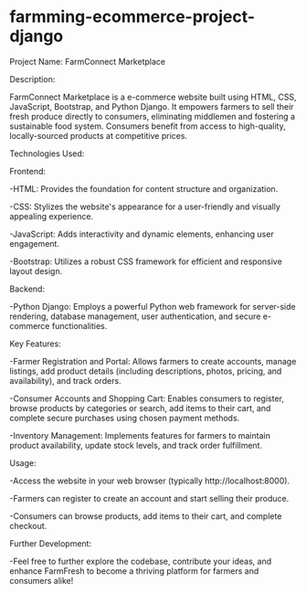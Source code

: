 # farmming-ecommerce-project-django

Project Name: FarmConnect Marketplace

Description:

FarmConnect Marketplace is a e-commerce website built using HTML, CSS, JavaScript, Bootstrap, and Python Django. It empowers farmers to sell their fresh produce directly to consumers, eliminating middlemen and fostering a sustainable food system. Consumers benefit from access to high-quality, locally-sourced products at competitive prices.

Technologies Used:


Frontend:

 -HTML: Provides the foundation for content structure and organization.
 
 -CSS: Stylizes the website's appearance for a user-friendly and visually appealing experience.
 
 -JavaScript: Adds interactivity and dynamic elements, enhancing user engagement.
 
 -Bootstrap: Utilizes a robust CSS framework for efficient and responsive layout design.
 
Backend:

 -Python Django: Employs a powerful Python web framework for server-side rendering, database management, user authentication, and secure e-commerce functionalities.
 

Key Features:


 -Farmer Registration and Portal: Allows farmers to create accounts, manage listings, add product details (including descriptions, photos, pricing, and availability), and track orders.
 
 -Consumer Accounts and Shopping Cart: Enables consumers to register, browse products by categories or search, add items to their cart, and complete secure purchases using chosen payment methods.
 
 -Inventory Management: Implements features for farmers to maintain product availability, update stock levels, and track order fulfillment.
 

Usage:

 -Access the website in your web browser (typically http://localhost:8000).
 
 -Farmers can register to create an account and start selling their produce.
 
 -Consumers can browse products, add items to their cart, and complete checkout.
 

Further Development:


 -Feel free to further explore the codebase, contribute your ideas, and enhance FarmFresh to become a thriving platform for farmers and consumers alike!

